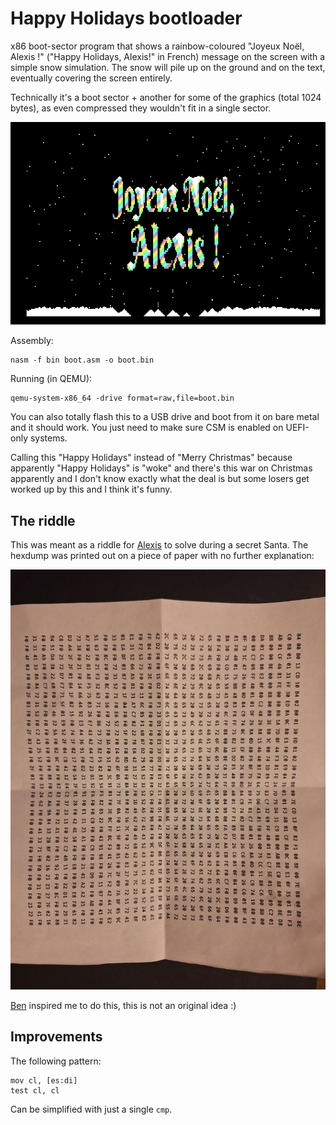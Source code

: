 # Happy Holidays bootloader

x86 boot-sector program that shows a rainbow-coloured "Joyeux Noël, Alexis !" ("Happy Holidays, Alexis!" in French) message on the screen with a simple snow simulation.
The snow will pile up on the ground and on the text, eventually covering the screen entirely.

Technically it's a boot sector + another for some of the graphics (total 1024 bytes), as even compressed they wouldn't fit in a single sector.

![Screenshot](eyecandy/screenshot.png)

Assembly:

```console
nasm -f bin boot.asm -o boot.bin
```

Running (in QEMU):

```console
qemu-system-x86_64 -drive format=raw,file=boot.bin
```

You can also totally flash this to a USB drive and boot from it on bare metal and it should work.
You just need to make sure CSM is enabled on UEFI-only systems.

Calling this "Happy Holidays" instead of "Merry Christmas" because apparently "Happy Holidays" is "woke" and there's this war on Christmas apparently and I don't know exactly what  the deal is but some losers get worked up by this and I think it's funny.

## The riddle

This was meant as a riddle for [Alexis](https://github.com/Alexisloic21) to solve during a secret Santa.
The hexdump was printed out on a piece of paper with no further explanation:

![Hexdump on paper](eyecandy/paper.jpg)

[Ben](https://stuerz.xyz/) inspired me to do this, this is not an original idea :)

## Improvements

The following pattern:

```x86asm
mov cl, [es:di]
test cl, cl
```

Can be simplified with just a single `cmp`.
